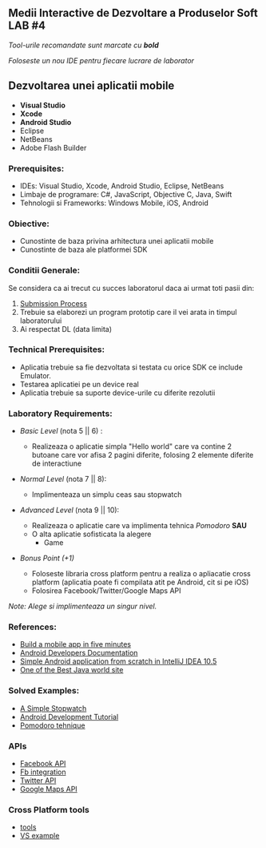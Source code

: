 ## Medii Interactive de Dezvoltare a Produselor Soft LAB #4

_Tool-urile recomandate sunt marcate cu **bold**_

_Foloseste un nou IDE pentru fiecare lucrare de laborator_

## Dezvoltarea unei aplicatii mobile
  - **Visual Studio**
  - **Xcode**
  - **Android Studio**
  - Eclipse
  - NetBeans
  - Adobe Flash Builder

### Prerequisites:
  - IDEs: Visual Studio, Xcode, Android Studio, Eclipse, NetBeans
  - Limbaje de programare: C#, JavaScript, Objective C, Java, Swift
  - Tehnologii si Frameworks: Windows Mobile, iOS, Android

### Obiective:
  - Cunostinte de baza privina arhitectura unei aplicatii mobile
  - Cunostinte de baza ale platformei SDK

### Conditii Generale:
  Se considera ca ai trecut cu succes laboratorul daca ai urmat toti pasii din:
  1. [Submission Process](https://github.com/BestMujik/MIDPS-labs/blob/master/Submission%20Process.md)
  2. Trebuie sa elaborezi un program prototip care il vei arata in timpul laboratorului
  3. Ai respectat DL (data limita)

### Technical Prerequisites:
  - Aplicatia trebuie sa fie dezvoltata si testata cu orice SDK ce include Emulator.
  - Testarea aplicatiei pe un device real
  - Aplicatia trebuie sa suporte device-urile cu diferite rezolutii
### Laboratory Requirements:
  - _Basic Level_ (nota 5 || 6) :
    - Realizeaza o aplicatie simpla "Hello world" care va contine 2 butoane care vor afisa 2 pagini diferite, folosing 2 elemente diferite de interactiune
  - _Normal Level_ (nota 7 || 8):
    - Implimenteaza un simplu ceas sau stopwatch
  - _Advanced Level_ (nota 9 || 10):
    - Realizeaza o aplicatie care va implimenta tehnica _Pomodoro_
    **SAU**
    - O alta aplicatie sofisticata la alegere 
      * Game
      
  - _Bonus Point (+1)_
    - Foloseste libraria cross platform pentru a realiza o apliacatie cross platform (aplicatia poate fi compilata atit pe Android, cit si pe iOS)
    - Folosirea Facebook/Twitter/Google Maps API

  _Note:_
  _Alege si implimenteaza un singur nivel._

### References:
  - [Build a mobile app in five minutes](http://www.adobe.com/devnet/flash-builder/articles/hello-world.html)
  - [Android Developers Documentation](http://developer.android.com/training/basics/firstapp/index.html)
  - [Simple Android application from scratch in IntelliJ IDEA 10.5](http://wiki.jetbrains.net/intellij/Simple_Android_application_from_scratch_in_IntelliJ_IDEA_10.5)
  - [One of the Best Java world site](http://www.java2s.com/)
  
### Solved Examples:
  - [A Simple Stopwatch](http://www.shawnbe.com/index.php/tutorial/tutorial-1-a-simple-stopwatch-designing-layout/)
  - [Android Development Tutorial](http://www.vogella.com/articles/Android/article.html)
  - [Pomodoro tehnique](https://zapier.com/blog/best-pomodoro-apps/)
  
  
### APIs
  - [Facebook API](https://developers.facebook.com/)
  - [Fb integration](http://www.tutorialspoint.com/android/android_facebook_integration.htm)
  - [Twitter API](https://dev.twitter.com/overview/documentation)
  - [Google Maps API](https://developers.google.com/maps/)

### Cross Platform tools
 - [tools](http://thinkapps.com/blog/development/develop-for-ios-v-android-cross-platform-tools/)
 - [VS example](https://www.youtube.com/watch?v=833XM5JiVt0)
